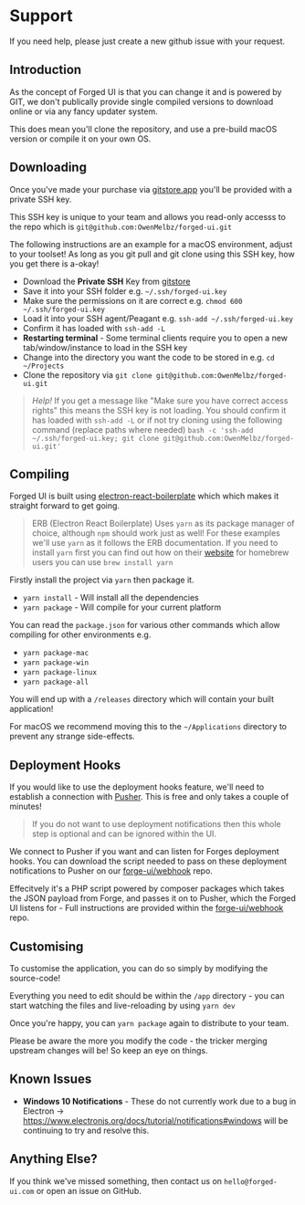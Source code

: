 # Support

If you need help, please just create a new github issue with your request.

## Introduction

As the concept of Forged UI is that you can change it and is powered by GIT, we don't publically provide single compiled versions to download online or via any fancy updater system.

This does mean you'll clone the repository, and use a pre-build macOS version or compile it on your own OS.

## Downloading

Once you've made your purchase via [gitstore.app](https://enjoy.gitstore.app/repositories/OwenMelbz/forged-ui) you'll be provided with a private SSH key.

This SSH key is unique to your team and allows you read-only accesss to the repo which is `git@github.com:OwenMelbz/forged-ui.git`

The following instructions are an example for a macOS environment, adjust to your toolset! As long as you git pull and git clone using this SSH key, how you get there is a-okay!

- Download the **Private SSH** Key from [gitstore](https://enjoy.gitstore.app/subscriptions)
- Save it into your SSH folder e.g. `~/.ssh/forged-ui.key`
- Make sure the permissions on it are correct e.g. `chmod 600 ~/.ssh/forged-ui.key`
- Load it into your SSH agent/Peagant e.g. `ssh-add ~/.ssh/forged-ui.key`
- Confirm it has loaded with `ssh-add -L`
- **Restarting terminal** - Some terminal clients require you to open a new tab/window/instance to load in the SSH key
- Change into the directory you want the code to be stored in e.g. `cd ~/Projects`
- Clone the repository via `git clone git@github.com:OwenMelbz/forged-ui.git`

> *Help!* If you get a message like "Make sure you have correct access rights" this means the SSH key is not loading. You should confirm it has loaded with `ssh-add -L` or if not try cloning using the following command (replace paths where needed) `bash -c 'ssh-add ~/.ssh/forged-ui.key; git clone git@github.com:OwenMelbz/forged-ui.git'`

## Compiling

Forged UI is built using [electron-react-boilerplate](https://github.com/electron-react-boilerplate/electron-react-boilerplate) which which makes it straight forward to get going.

> ERB (Electron React Boilerplate) Uses `yarn` as its package manager of choice, although `npm` should work just as well! For these examples we'll use `yarn` as it follows the ERB documentation. If you need to install `yarn` first you can find out how on their [website](https://classic.yarnpkg.com/en/docs/install/) for homebrew users you can use `brew install yarn`

Firstly install the project via `yarn` then package it.

- `yarn install` - Will install all the dependencies
- `yarn package` - Will compile for your current platform

You can read the `package.json` for various other commands which allow compiling for other environments e.g.

- `yarn package-mac`
- `yarn package-win`
- `yarn package-linux`
- `yarn package-all`

You will end up with a `/releases` directory which will contain your built application!

For macOS we recommend moving this to the `~/Applications` directory to prevent any strange side-effects.

## Deployment Hooks

If you would like to use the deployment hooks feature, we'll need to establish a connection with [Pusher](https://dashboard.pusher.com/accounts/sign_up). This is free and only takes a couple of minutes! 

> If you do not want to use deployment notifications then this whole step is optional and can be ignored within the UI.

We connect to Pusher if you want and can listen for Forges deployment hooks. You can download the script needed to pass on these deployment notifications to Pusher on our [forge-ui/webhook](https://github.com/forged-ui/webhook) repo.

Effecitvely it's a PHP script powered by composer packages which takes the JSON payload from Forge, and passes it on to Pusher, which the Forged UI listens for - Full instructions are provided within the [forge-ui/webhook](https://github.com/forged-ui/webhook) repo.

## Customising

To customise the application, you can do so simply by modifying the source-code!

Everything you need to edit should be within the `/app` directory - you can start watching the files and live-reloading by using `yarn dev` 

Once you're happy, you can `yarn package` again to distribute to your team.

Please be aware the more you modify the code - the tricker merging upstream changes will be! So keep an eye on things.

## Known Issues

- **Windows 10 Notifications** - These do not currently work due to a bug in Electron -> https://www.electronjs.org/docs/tutorial/notifications#windows will be continuing to try and resolve this.

## Anything Else?

If you think we've missed something, then contact us on `hello@forged-ui.com` or open an issue on GitHub.

